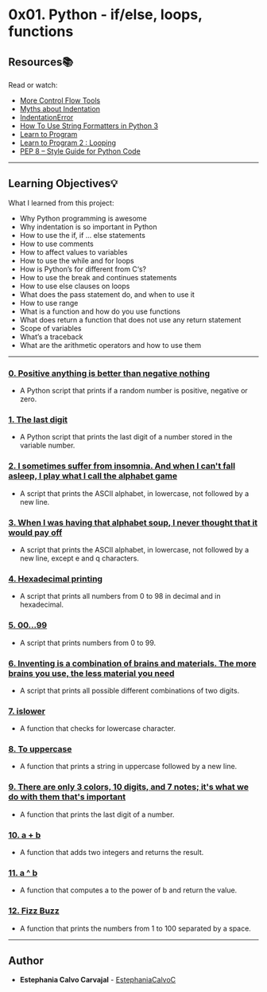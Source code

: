 # 0x01. Python - if/else, loops, functions

## Resources:books:
Read or watch:
* [More Control Flow Tools](https://intranet.hbtn.io/rltoken/R7uTXYVOjUilq6rCjsQcFg)
* [Myths about Indentation](https://intranet.hbtn.io/rltoken/Y-HaMMJBKPseiVDo_v9PVg)
* [IndentationError](https://intranet.hbtn.io/rltoken/AorC2VSZ4yCOx-AbatvKLA)
* [How To Use String Formatters in Python 3](https://intranet.hbtn.io/rltoken/arGQeiwUbFn3JOoYpw84yA)
* [Learn to Program](https://intranet.hbtn.io/rltoken/mlo-dauC8pSM_NrO5VYobw)
* [Learn to Program 2 : Looping](https://intranet.hbtn.io/rltoken/mlo-dauC8pSM_NrO5VYobw)
* [PEP 8 – Style Guide for Python Code](https://intranet.hbtn.io/rltoken/mq1IFaMhqpk2IHE0dC6UuQ)

---
## Learning Objectives:bulb:
What I learned from this project:

* Why Python programming is awesome
* Why indentation is so important in Python
* How to use the if, if ... else statements
* How to use comments
* How to affect values to variables
* How to use the while and for loops
* How is Python’s for different from C‘s?
* How to use the break and continues statements
* How to use else clauses on loops
* What does the pass statement do, and when to use it
* How to use range
* What is a function and how do you use functions
* What does return a function that does not use any return statement
* Scope of variables
* What’s a traceback
* What are the arithmetic operators and how to use them

---

### [0. Positive anything is better than negative nothing](./0-positive_or_negative.py)
* A Python script that prints if a random number is positive, negative or zero.


### [1. The last digit](./1-last_digit.py)
* A Python script that prints the last digit of a number stored in the variable number.


### [2. I sometimes suffer from insomnia. And when I can't fall asleep, I play what I call the alphabet game](./2-print_alphabet.py)
* A script that prints the ASCII alphabet, in lowercase, not followed by a new line.


### [3. When I was having that alphabet soup, I never thought that it would pay off](./3-print_alphabt.py)
* A script that prints the ASCII alphabet, in lowercase, not followed by a new line, except e and q characters.


### [4. Hexadecimal printing](./4-print_hexa.py)
* A script that prints all numbers from 0 to 98 in decimal and in hexadecimal.


### [5. 00...99](./5-print_comb2.py)
* A script that prints numbers from 0 to 99.


### [6. Inventing is a combination of brains and materials. The more brains you use, the less material you need](./6-print_comb3.py)
* A script that prints all possible different combinations of two digits.


### [7. islower](./7-islower.py)
* A function that checks for lowercase character.


### [8. To uppercase](./8-uppercase.py)
* A function that prints a string in uppercase followed by a new line.


### [9. There are only 3 colors, 10 digits, and 7 notes; it's what we do with them that's important](./9-print_last_digit.py)
* A function that prints the last digit of a number.


### [10. a + b](./10-add.py)
* A function that adds two integers and returns the result.


### [11. a ^ b](./11-pow.py)
* A function that computes a to the power of b and return the value.


### [12. Fizz Buzz](./12-fizzbuzz.py)
* A function that prints the numbers from 1 to 100 separated by a space.

<!--
### [13. Insert in sorted linked list](./13-insert_number.c)
* Technical interview preparation:


### [14. Smile in the mirror](./100-print_tebahpla.py)
* Write a program that prints the ASCII alphabet, in reverse order, alternating lowercase and uppercase (z in lowercase and Y in uppercase) , not followed by a new line.


### [15. Remove at position](./101-remove_char_at.py)
* Write a function that creates a copy of the string, removing the character at the position n (not the Python way, the “C array index”).


### [16. ByteCode -> Python #2](./102-magic_calculation.py)
* Write the Python function def magic_calculation(a, b, c): that does exactly the same as the following Python bytecode:
-->
---

## Author
* **Estephania Calvo Carvajal** - [EstephaniaCalvoC](https://github.com/EstephaniaCalvoC)